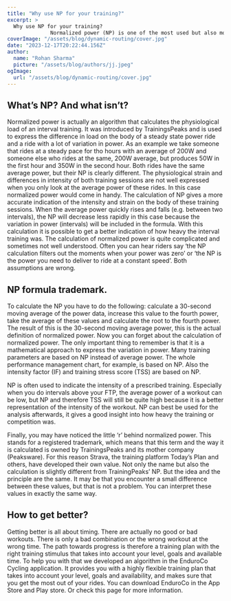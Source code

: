 ```yaml
---
title: "Why use NP for your training?"
excerpt: >
  Why use NP for your training?
              Normalized power (NP) is one of the most used but also most confusing terms in cycling training jargon. You have probably heard some assumptions about this te
coverImage: "/assets/blog/dynamic-routing/cover.jpg"
date: "2023-12-17T20:22:44.156Z"
author:
  name: "Rohan Sharma"
  picture: "/assets/blog/authors/jj.jpeg"
ogImage:
  url: "/assets/blog/dynamic-routing/cover.jpg"
---
```


## What’s NP? And what isn’t?

Normalized power is actually an algorithm that calculates the physiological load of an interval training. It was introduced by TrainingsPeaks and is used to express the difference in load on the body of a steady state power ride and a ride with a lot of variation in power. As an example we take someone that rides at a steady pace for tho hours with an average of 200W and someone else who rides at the same, 200W average, but produces 50W in the first hour and 350W in the second hour. Both rides have the same average power, but their NP is clearly different. The physiological strain and differences in intensity of both training sessions are not well expressed when you only look at the average power of these rides. In this case normalized power would come in handy. The calculation of NP gives a more accurate indication of the intensity and strain on the body of these training sessions. When the average power quickly rises and falls (e.g. between two intervals), the NP will decrease less rapidly in this case because the variation in power (intervals) will be included in the formula. With this calculation it is possible to get a better indication of how heavy the interval training was. The calculation of normalized power is quite complicated and sometimes not well understood. Often you can hear riders say ‘the NP calculation filters out the moments when your power was zero’ or ‘the NP is the power you need to deliver to ride at a constant speed’. Both assumptions are wrong.


## NP formula trademark.

To calculate the NP you have to do the following: calculate a 30-second moving average of the power data, increase this value to the fourth power, take the average of these values and calculate the root to the fourth power. The result of this is the 30-second moving average power, this is the actual definition of normalized power. Now you can forget about the calculation of normalized power. The only important thing to remember is that it is a mathematical approach to express the variation in power. Many training parameters are based on NP instead of average power. The whole performance management chart, for example, is based on NP. Also the intensity factor (IF) and training stress score (TSS) are based on NP.


NP is often used to indicate the intensity of a prescribed training. Especially when you do intervals above your FTP, the average power of a workout can be low, but NP and therefore TSS will still be quite high because it is a better representation of the intensity of the workout. NP can best be used for the analysis afterwards, it gives a good insight into how heavy the training or competition was.


Finally, you may have noticed the little ‘r’ behind normalized power. This stands for a registered trademark, which means that this term and the way it is calculated is owned by TrainingsPeaks and its mother company (Peaksware). For this reason Strava, the training platform Today’s Plan and others, have developed their own value. Not only the name but also the calculation is slightly different from TrainingPeaks’ NP. But the idea and the principle are the same. It may be that you encounter a small difference between these values, but that is not a problem. You can interpret these values in exactly the same way.


## How to get better?

Getting better is all about timing. There are actually no good or bad workouts. There is only a bad combination or the wrong workout at the wrong time. The path towards progress is therefore a training plan with the right training stimulus that takes into account your level, goals and available time. To help you with that we developed an algorithm in the EnduroCo Cycling application. It provides you with a highly flexible training plan that takes into account your level, goals and availability, and makes sure that you get the most out of your rides. You can download EnduroCo in the App Store and Play store. Or check this page for more information.
